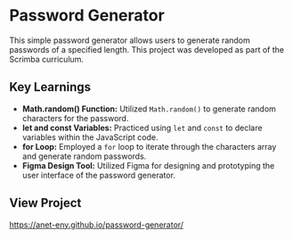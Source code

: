 # Password Generator

This simple password generator allows users to generate random passwords of a specified length. This project was developed as part of the Scrimba curriculum.

## Key Learnings

- **Math.random() Function:** Utilized `Math.random()` to generate random characters for the password.
- **let and const Variables:** Practiced using `let` and `const` to declare variables within the JavaScript code.
- **for Loop:** Employed a `for` loop to iterate through the characters array and generate random passwords.
- **Figma Design Tool:** Utilized Figma for designing and prototyping the user interface of the password generator.

## View Project

https://anet-eny.github.io/password-generator/

